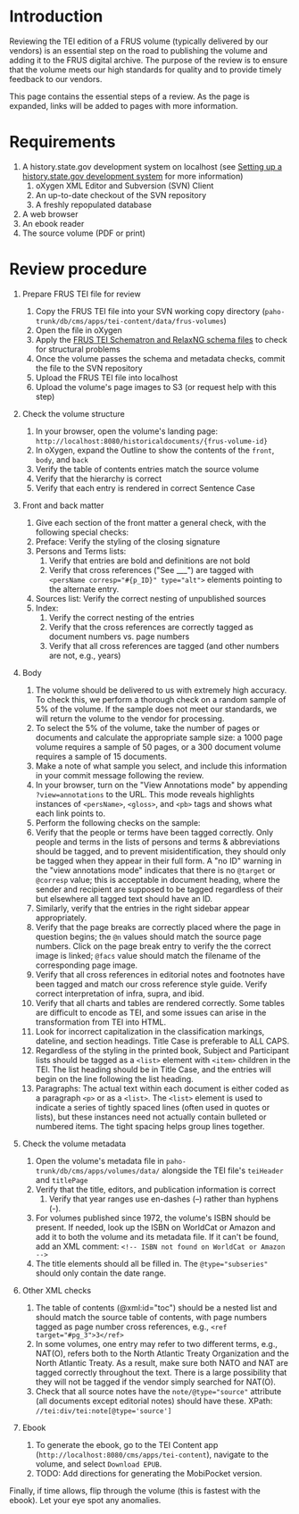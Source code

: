 # Introduction

Reviewing the TEI edition of a FRUS volume (typically delivered by our vendors) is an essential step on the road to publishing the volume and adding it to the FRUS digital archive. The purpose of the review is to ensure that the volume meets our high standards for quality and to provide timely feedback to our vendors.  

This page contains the essential steps of a review.  As the page is expanded, links will be added to pages with more information.  

# Requirements

1. A history.state.gov development system on localhost (see [Setting up a history.state.gov development system](setup) for more information)
    1. oXygen XML Editor and Subversion (SVN) Client
    1. An up-to-date checkout of the SVN repository
    1. A freshly repopulated database
1. A web browser
1. An ebook reader
1. The source volume (PDF or print)

# Review procedure

1. Prepare FRUS TEI file for review
    1. Copy the FRUS TEI file into your SVN working copy directory (`paho-trunk/db/cms/apps/tei-content/data/frus-volumes`)
    1. Open the file in oXygen
    1. Apply the [FRUS TEI Schematron and RelaxNG schema files](https://gist.github.com/joewiz/9194718) to check for structural problems
    1. Once the volume passes the schema and metadata checks, commit the file to the SVN repository
    1. Upload the FRUS TEI file into localhost
    1. Upload the volume's page images to S3 (or request help with this step)

1. Check the volume structure
    1. In your browser, open the volume's landing page: `http://localhost:8080/historicaldocuments/{frus-volume-id}`
    1. In oXygen, expand the Outline to show the contents of the `front`, `body`, and `back`
    1. Verify the table of contents entries match the source volume
    1. Verify that the hierarchy is correct
    1. Verify that each entry is rendered in correct Sentence Case

1. Front and back matter
    1. Give each section of the front matter a general check, with the following special checks:
    1. Preface: Verify the styling of the closing signature
    1. Persons and Terms lists:
        1. Verify that entries are bold and definitions are not bold
        1. Verify that cross references ("See ___") are tagged with `<persName corresp="#{p_ID}" type="alt">` elements pointing to the alternate entry.
    1. Sources list: Verify the correct nesting of unpublished sources
    1. Index: 
        1. Verify the correct nesting of the entries
        1. Verify that the cross references are correctly tagged as document numbers vs. page numbers
        1. Verify that all cross references are tagged (and other numbers are not, e.g., years)

1. Body
    1. The volume should be delivered to us with extremely high accuracy.  To check this, we perform a thorough check on a random sample of 5% of the volume.  If the sample does not meet our standards, we will return the volume to the vendor for processing.
    1. To select the 5% of the volume, take the number of pages or documents and calculate the appropriate sample size: a 1000 page volume requires a sample of 50 pages, or a 300 document volume requires a sample of 15 documents.  
    1. Make a note of what sample you select, and include this information in your commit message following the review.  
    1. In your browser, turn on the "View Annotations mode" by appending `?view=annotations` to the URL. This mode reveals highlights instances of `<persName>`, `<gloss>`, and `<pb>` tags and shows what each link points to.  
    1. Perform the following checks on the sample:
    1. Verify that the people or terms have been tagged correctly. Only people and terms in the lists of persons and terms & abbreviations should be tagged, and to prevent misidentification, they should only be tagged when they appear in their full form. A "no ID" warning in the "view annotations mode" indicates that there is no `@target` or `@corresp` value; this is acceptable in document heading, where the sender and recipient are supposed to be tagged regardless of their but elsewhere all tagged text should have an ID.
    1. Similarly, verify that the entries in the right sidebar appear appropriately.
    1. Verify that the page breaks are correctly placed where the page in question begins; the `@n` values should match the source page numbers. Click on the page break entry to verify the the correct image is linked; `@facs` value should match the filename of the corresponding page image.
    1. Verify that all cross references in editorial notes and footnotes have been tagged and match our cross reference style guide. Verify correct interpretation of infra, supra, and ibid.
    1. Verify that all charts and tables are rendered correctly. Some tables are difficult to encode as TEI, and some issues can arise in the transformation from TEI into HTML.  
    1. Look for incorrect capitalization in the classification markings, dateline, and section headings. Title Case is preferable to ALL CAPS.
    1. Regardless of the styling in the printed book, Subject and Participant lists should be tagged as a `<list>` element with `<item>` children in the TEI. The list heading should be in Title Case, and the entries will begin on the line following the list heading. 
    1. Paragraphs: The actual text within each document is either coded as a paragraph `<p>` or as a `<list>`. The `<list>` element is used to indicate a series of tightly spaced lines (often used in quotes or lists), but these instances need not actually contain bulleted or numbered items.  The tight spacing helps group lines together.

1. Check the volume metadata
    1. Open the volume's metadata file in `paho-trunk/db/cms/apps/volumes/data/` alongside the TEI file's `teiHeader` and `titlePage`
    1. Verify that the title, editors, and publication information is correct
        1. Verify that year ranges use en-dashes (–) rather than hyphens (-). 
    1. For volumes published since 1972, the volume's ISBN should be present. If needed, look up the ISBN on WorldCat or Amazon and add it to both the volume and its metadata file. If it can't be found, add an XML comment: `<!-- ISBN not found on WorldCat or Amazon -->`
    1. The title elements should all be filled in. The `@type="subseries"` should only contain the date range.

1. Other XML checks
    1. The table of contents (@xml:id="toc") should be a nested list and should match the source table of contents, with page numbers tagged as page number cross references, e.g., `<ref target="#pg_3">3</ref>`
    2. In some volumes, one entry may refer to two different terms, e.g., NAT(O), refers both to the North Atlantic Treaty Organization and the North Atlantic Treaty. As a result, make sure both NATO and NAT are tagged correctly throughout the text. There is a large possibility that they will  not be tagged if the vendor simply searched for NAT(O). 
    1. Check that all source notes have the `note/@type="source"` attribute (all documents except editorial notes) should have these. XPath: `//tei:div/tei:note[@type='source']`

1. Ebook
    1. To generate the ebook, go to the TEI Content app (`http://localhost:8080/cms/apps/tei-content`), navigate to the volume, and select `Download EPUB`. 
    1. TODO: Add directions for generating the MobiPocket version.

Finally, if time allows, flip through the volume (this is fastest with the ebook).  Let your eye spot any anomalies.